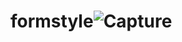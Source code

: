 # formstyle![Capture](https://user-images.githubusercontent.com/87167214/145673145-be5fbabd-507d-4932-99cc-2f7a6fe8c47c.PNG)
